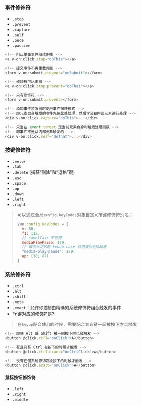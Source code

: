 ### 事件修饰符

- `.stop`
- `.prevent`
- `.capture`
- `.self`
- `.once`
- `.passive`

```js
<!-- 阻止单击事件继续传播 -->
<a v-on:click.stop="doThis"></a>

<!-- 提交事件不再重载页面 -->
<form v-on:submit.prevent="onSubmit"></form>

<!-- 修饰符可以串联 -->
<a v-on:click.stop.prevent="doThat"></a>

<!-- 只有修饰符 -->
<form v-on:submit.prevent></form>

<!-- 添加事件监听器时使用事件捕获模式 -->
<!-- 即元素自身触发的事件先在此处处理，然后才交由内部元素进行处理 -->
<div v-on:click.capture="doThis">...</div>

<!-- 只当在 event.target 是当前元素自身时触发处理函数 -->
<!-- 即事件不是从内部元素触发的 -->
<div v-on:click.self="doThat">...</div>
```

### 按键修饰符

- `.enter`
- `.tab`
- `.delete` (捕获“删除”和“退格”键)
- `.esc`
- `.space`
- `.up`
- `.down`
- `.left`
- `.right`

> 可以通过全局`config.keyCodes`对象自定义按键修饰符别名：
>
> ```js
> Vue.config.keyCodes = {
>   v: 86,
>   f1: 112,
>   // camelCase 不可用
>   mediaPlayPause: 179,
>   // 取而代之的是 kebab-case 且用双引号括起来
>   "media-play-pause": 179,
>   up: [38, 87]
> }
> ```



### 系统修饰符

- `.ctrl`
- `.alt`
- `.shift`
- `.meta`
- `.exact`：允许你控制由精确的系统修饰符组合触发的事件 
- Fn键对应的修饰符是?

> 在`keyup`配合使用的时候，需要配合其它键一起被按下才会触发

```js
<!-- 即使 Alt 或 Shift 被一同按下时也会触发 -->
<button @click.ctrl="onClick">A</button>

<!-- 有且只有 Ctrl 被按下的时候才触发 -->
<button @click.ctrl.exact="onCtrlClick">A</button>

<!-- 没有任何系统修饰符被按下的时候才触发 -->
<button @click.exact="onClick">A</button>
```

#### 鼠标按钮修饰符

- `.left`
- `.right`
- `.middle`